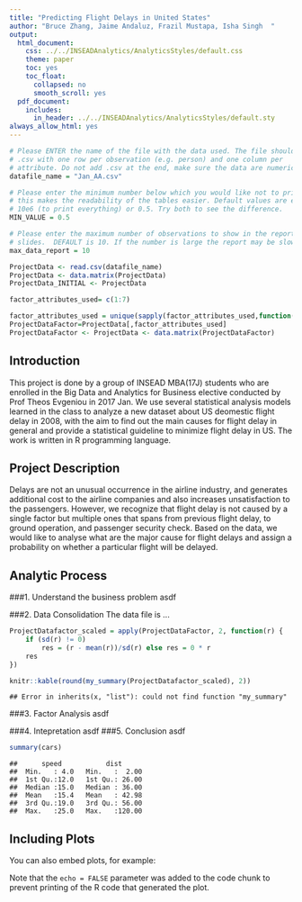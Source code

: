 ```yaml
---
title: "Predicting Flight Delays in United States"
author: "Bruce Zhang, Jaime Andaluz, Frazil Mustapa, Isha Singh  "
output:
  html_document:
    css: ../../INSEADAnalytics/AnalyticsStyles/default.css
    theme: paper
    toc: yes
    toc_float:
      collapsed: no
      smooth_scroll: yes
  pdf_document:
    includes:
      in_header: ../../INSEADAnalytics/AnalyticsStyles/default.sty
always_allow_html: yes
---
```





```r
# Please ENTER the name of the file with the data used. The file should be a
# .csv with one row per observation (e.g. person) and one column per
# attribute. Do not add .csv at the end, make sure the data are numeric.
datafile_name = "Jan_AA.csv"

# Please enter the minimum number below which you would like not to print -
# this makes the readability of the tables easier. Default values are either
# 10e6 (to print everything) or 0.5. Try both to see the difference.
MIN_VALUE = 0.5

# Please enter the maximum number of observations to show in the report and
# slides.  DEFAULT is 10. If the number is large the report may be slow.
max_data_report = 10
```


```r
ProjectData <- read.csv(datafile_name)
ProjectData <- data.matrix(ProjectData) 
ProjectData_INITIAL <- ProjectData

factor_attributes_used= c(1:7)

factor_attributes_used = unique(sapply(factor_attributes_used,function(i) min(ncol(ProjectData), max(i,1))))
ProjectDataFactor=ProjectData[,factor_attributes_used]
ProjectDataFactor <- ProjectData <- data.matrix(ProjectDataFactor)
```


## Introduction

This project is done by a group of INSEAD MBA(17J) students who are enrolled in the Big Data and Analytics for Business elective conducted by Prof Theos Evgeniou in 2017 Jan. We use several statistical analysis models learned in the class to analyze a new dataset about US deomestic flight delay in 2008, with the aim to find out the main causes for flight delay in general and provide a statistical guideline to minimize flight delay in US. The work is written in R programming language. 


## Project Description

Delays are not an unusual occurrence in the airline industry, and generates additional cost to the airline companies and also increases unsatisfaction to the passengers. However, we recognize that flight delay is not caused by a single factor but multiple ones that spans from previous flight delay, to ground operation, and passenger security check. Based on the data, we would like to analyse what are the major cause for flight delays and assign a probability on whether a particular flight will be delayed. 

## Analytic Process 

###1. Understand the business problem
asdf

###2. Data Consolidation 
The data file is ...


```r
ProjectDatafactor_scaled = apply(ProjectDataFactor, 2, function(r) {
    if (sd(r) != 0) 
        res = (r - mean(r))/sd(r) else res = 0 * r
    res
})
```


```r
knitr::kable(round(my_summary(ProjectDatafactor_scaled), 2))
```

```
## Error in inherits(x, "list"): could not find function "my_summary"
```

###3. Factor Analysis 
asdf

###4. Intepretation
asdf
###5. Conclusion 
asdf


```r
summary(cars)
```

```
##      speed           dist       
##  Min.   : 4.0   Min.   :  2.00  
##  1st Qu.:12.0   1st Qu.: 26.00  
##  Median :15.0   Median : 36.00  
##  Mean   :15.4   Mean   : 42.98  
##  3rd Qu.:19.0   3rd Qu.: 56.00  
##  Max.   :25.0   Max.   :120.00
```

## Including Plots

You can also embed plots, for example:



Note that the `echo = FALSE` parameter was added to the code chunk to prevent printing of the R code that generated the plot.
